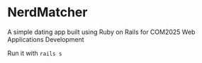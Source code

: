 # NerdMatcher

A simple dating app built using Ruby on Rails for COM2025 Web Applications Development

Run it with `rails s`
